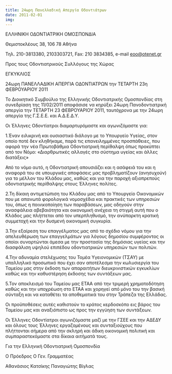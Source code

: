 ```yaml
---
title: 24ωρη Πανελλαδική Απεργία Οδοντιάτρων
date: 2011-02-01
img: 
---
```

ΕΛΛΗΝΙΚΗ ΟΔΟΝΤΙΑΤΡΙΚΗ ΟΜΟΣΠΟΝΔΙΑ

Θεμιστοκλέους 38, 106 78 Αθήνα

Τηλ. 210-3813380, 2103303721, Fax: 210 3834385, e-mail eoo@otenet.gr

Προς τους Οδοντιατρικούς Συλλόγους της Χώρας

 

 

ΕΓΚΥΚΛΙΟΣ

24ωρη ΠΑΝΕΛΛΑΔΙΚΗ ΑΠΕΡΓΙΑ ΟΔΟΝΤΙΑΤΡΩΝ την ΤΕΤΑΡΤΗ 23η ΦΕΒΡΟΥΑΡΙΟΥ 2011


Το Διοικητικό Συμβούλιο της Ελληνικής Οδοντιατρικής Ομοσπονδίας στη συνεδρίαση της 11/02/2011 αποφάσισε να κηρύξει 24ωρη Πανοδοντιατρική  απεργία την ΤΕΤΑΡΤΗ 23 ΦΕΒΡΟΥΑΡΙΟΥ 2011, ταυτόχρονα με την 24ωρη απεργία της Γ.Σ.Ε.Ε. και Α.Δ.Ε.Δ.Υ.

Οι Έλληνες Οδοντίατροι διαμαρτυρόμαστε και αγωνιζόμαστε για:

1.Έναν ειλικρινή και ουσιαστικό διάλογο με το Υπουργείο Υγείας, στον οποίο ποτέ δεν κληθήκαμε, παρά τις επανειλημμένες προσπάθειες, που αφορά την νέα Πρωτοβάθμια Οδοντιατρική περίθαλψη όπως προκύπτει από τον Νόμο: «Διαρθρωτικές αλλαγές στο σύστημα υγείας και άλλες διατάξεις»

Από το νόμο αυτό, η Οδοντιατρική απουσιάζει και η ασάφειά του και η αναφορά του σε υπουργικές αποφάσεις μας προβληματίζουν (ανησυχούν) για το μέλλον του Κλάδου μας, καθώς και για την παροχή αξιοπρεπούς οδοντιατρικής περίθαλψης στους Έλληνες πολίτες.

2.Τη δίκαιη αντιμετώπιση του Κλάδου μας από το Υπουργείο Οικονομικών που με απανωτά φορολογικά νομοσχέδια και πρακτικές των υπηρεσιών του, όπως η ποινικοποίηση των παραβάσεων, μας οδηγούν στην ανασφάλεια αβεβαιότητα και οικονομική ανέχεια τη στιγμή αυτή που ο Κλάδος μας πλήττεται από τον υπερπληθυσμό, την ανύπαρκτη κρατική συμμετοχή και την δυσμενή οικονομική συγκυρία.

3.Την εξαίρεση του επαγγέλματος μας από το σχέδιο νόμου για την απελευθέρωση των επαγγελμάτων για λόγους δημοσίου συμφέροντος οι οποίοι συναρτώνται άμεσα με την προστασία της δημόσιας υγείας και την διασφάλιση υψηλού επιπέδου οδοντιατρικών υπηρεσιών των πολιτών.

4.Την αδυναμία στελέχωσης του Τομέα Υγειονομικών (ΤΣΑΥ) με υπαλληλικό προσωπικό που έχει σαν αποτέλεσμα την κωλυσιεργία του Ταμείου μας στην έκδοση των απαραιτήτων διευκρινιστικών εγκυκλίων καθώς και την καθυστέρηση έκδοσης των συντάξεων μας.

5.Τον αποκλεισμό του Ταμείου μας ΕΤΑΑ από την τριμερή χρηματοδότηση καθώς και την υποχρέωση στο ΕΤΑΑ και χορηγεί από μόνο του την βασική σύνταξη και να καταθέτει τα αποθεματικά του στην Τράπεζα της Ελλάδας.

Οι προϋποθέσεις  αυτές καθιστούν το κράτος κερδοσκόπο εις βάρος του Ταμείου μας και αναξιόπιστο ως προς την εγγύηση των συντάξεων.

 

Οι Έλληνες Οδοντίατροι αγωνιζόμαστε μαζί με την ΓΣΕΕ και την ΑΔΕΔΥ και όλους τους Έλληνες εργαζομένους και συνταξιούχους που πλήττονται σήμερα από την σκληρή και άδικη οικονομική πολιτική και συμπαραστεκόμαστε στα δίκαια αιτήματά τους.

 

 

 

Για την Ελληνική Οδοντιατρική Ομοσπονδία

 
Ο Πρόεδρος                                       Ο Γεν. Γραμματέας

Αθανάσιος Κατσίκης                              Παναγιώτης Βίγλας